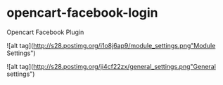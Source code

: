 # opencart-facebook-login
Opencart Facebook Plugin

![alt tag](http://s28.postimg.org/i1o8j6ap9/module_settings.png"Module Settings")

![alt tag](http://s28.postimg.org/ji4cf22zx/general_settings.png"General settings")
